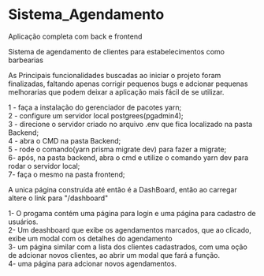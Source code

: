 # Sistema_Agendamento
Aplicação completa com back e frontend

Sistema de agendamento de clientes para estabelecimentos como barbearias</br >

As Principais funcionalidades buscadas ao iniciar o projeto foram finalizadas, faltando apenas corrigir pequenos bugs e adcionar pequenas</br >
melhorarias que podem deixar a aplicação mais fácil de se utilizar.</br >

1 - faça a instalação do gerenciador de pacotes yarn; </br >
2 - configure um servidor local postgrees(pgadmin4); </br >
3 - direcione o servidor criado no arquivo .env que fica localizado na pasta Backend; </br >
4 - abra o CMD na pasta Backend; </br >
5 - rode o comando(yarn prisma migrate dev) para fazer a migrate;  </br >
6-  após, na pasta backend, abra o cmd e utilize o comando yarn dev para rodar o servidor local; </br >
7-  faça o mesmo na pasta frontend;  </br >

A unica página construída até então é a DashBoard, então ao carregar altere o link para "/dashboard"

1- O progama contém uma página para login e uma página para cadastro de usuários.</br >
2- Um deashboard que exibe os agendamentos marcados, que ao clicado, exibe um modal com os detalhes do agendamento</br >
3- um página similar com a lista dos clientes cadastrados, com uma oção de adcionar novos clientes, ao abrir um modal que fará a função.</br >
4- uma página para adcionar novos agendamentos.</br >
